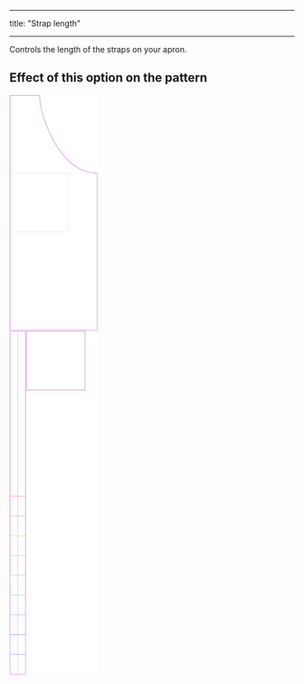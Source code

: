 ***

title: "Strap length"

***

Controls the length of the straps on your apron.

## Effect of this option on the pattern

![This image shows the effect of this option by superimposing several variants that have a different value for this option](albert_chestdepth_sample.svg "Effect of this option on the pattern")
